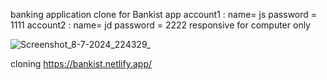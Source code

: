 banking application clone for Bankist app
account1 : name= js   password = 1111
account2 : name= jd   password = 2222
responsive for computer only

![Screenshot_8-7-2024_224329_](https://github.com/syntact-1/BankistCLONE/assets/151948962/8aca9fb9-34f2-4eaf-ab71-d2dd295fc7eb)

cloning 
https://bankist.netlify.app/
